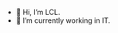 - 👋 Hi, I’m LCL.
- 🌱 I’m currently working in IT.

<!---
la2018com/la2018com is a ✨ special ✨ repository because its `README.md` (this file) appears on your GitHub profile.
You can click the Preview link to take a look at your changes.
--->
